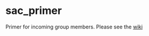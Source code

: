 # sac_primer
Primer for incoming group members. 
Please see the [wiki](https://github.com/Selkirk-Advanced-Computing/sac_primer/wiki)
